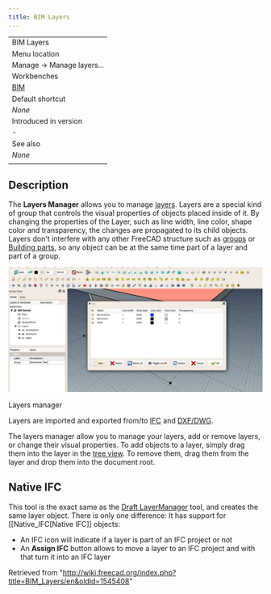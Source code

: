 ```yaml
---
title: BIM Layers
---
```


|                                       |
| ------------------------------------- |
| BIM Layers                            |
| Menu location                         |
| Manage → Manage layers...             |
| Workbenches                           |
| [BIM](/BIM_Workbench "BIM Workbench") |
| Default shortcut                      |
| _None_                                |
| Introduced in version                 |
| -                                     |
| See also                              |
| _None_                                |
|                                       |

## Description

The **Layers Manager** allows you to manage [layers](/Draft_Layer "Draft Layer"). Layers are a special kind of group that controls the visual properties of objects placed inside of it. By changing the properties of the Layer, such as line width, line color, shape color and transparency, the changes are propagated to its child objects. Layers don't interfere with any other FreeCAD structure such as [groups](/Std_Group "Std Group") or [Building parts](/Arch_BuildingPart "Arch BuildingPart"), so any object can be at the same time part of a layer and part of a group.

![](/src/assets/images/BIM_layers_screenshot.png)

Layers manager

Layers are imported and exported from/to [IFC](/Arch_IFC "Arch IFC") and [DXF/DWG](/Draft_DXF "Draft DXF").

The layers manager allow you to manage your layers, add or remove layers, or change their visual properties. To add objects to a layer, simply drag them into the layer in the [tree view](/Tree_view "Tree view"). To remove them, drag them from the layer and drop them into the document root.

## Native IFC

This tool is the exact same as the [Draft LayerManager](/Draft_LayerManager "Draft LayerManager") tool, and creates the same layer object. There is only one difference: It has support for [[Native\_IFC[Native IFC]] objects:

- An IFC icon will indicate if a layer is part of an IFC project or not
- An **Assign IFC** button allows to move a layer to an IFC project and with that turn it into an IFC layer

Retrieved from "<http://wiki.freecad.org/index.php?title=BIM_Layers/en&oldid=1545408>"

